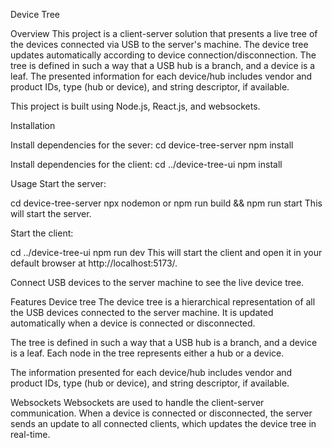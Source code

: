 Device Tree

Overview
This project is a client-server solution that presents a live tree of the devices connected via USB to the server's machine. The device tree updates automatically according to device connection/disconnection. The tree is defined in such a way that a USB hub is a branch, and a device is a leaf. The presented information for each device/hub includes vendor and product IDs, type (hub or device), and string descriptor, if available.

This project is built using Node.js, React.js, and websockets.

Installation

Install dependencies for the sever:
cd device-tree-server
npm install

Install dependencies for the client:
cd ../device-tree-ui
npm install

Usage
Start the server:

cd device-tree-server
npx nodemon
or
npm run build && npm run start
This will start the server.

Start the client:

cd ../device-tree-ui
npm run dev
This will start the client and open it in your default browser at http://localhost:5173/.

Connect USB devices to the server machine to see the live device tree.

Features
Device tree
The device tree is a hierarchical representation of all the USB devices connected to the server machine. It is updated automatically when a device is connected or disconnected.

The tree is defined in such a way that a USB hub is a branch, and a device is a leaf. Each node in the tree represents either a hub or a device.

The information presented for each device/hub includes vendor and product IDs, type (hub or device), and string descriptor, if available.

Websockets
Websockets are used to handle the client-server communication. When a device is connected or disconnected, the server sends an update to all connected clients, which updates the device tree in real-time.
